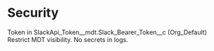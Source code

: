 ﻿# Security
Token in SlackApi_Token__mdt.Slack_Bearer_Token__c (Org_Default)
Restrict MDT visibility. No secrets in logs.
